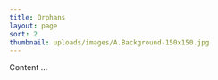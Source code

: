 ```yaml
---
title: Orphans
layout: page
sort: 2
thumbnail: uploads/images/A.Background-150x150.jpg
---
```


Content ...